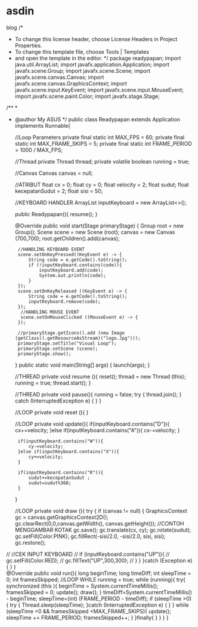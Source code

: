 # asdin
blog
/*
 * To change this license header, choose License Headers in Project Properties.
 * To change this template file, choose Tools | Templates
 * and open the template in the editor.
 */
package readypapan;
import java.util.ArrayList;
import javafx.application.Application;
import javafx.scene.Group;
import javafx.scene.Scene;
import javafx.scene.canvas.Canvas;
import javafx.scene.canvas.GraphicsContext;
import javafx.scene.input.KeyEvent;
import javafx.scene.input.MouseEvent;
import javafx.scene.paint.Color;
import javafx.stage.Stage;

/**
 *
 * @author My ASUS
 */
public class Readypapan extends Application implements Runnable{
    
    //Loop Parameters
    private final static int MAX_FPS = 60;
    private final static int MAX_FRAME_SKIPS = 5;
    private final static int FRAME_PERIOD = 1000 / MAX_FPS;
    
    //Thread
    private Thread thread;
    private volatile boolean running = true;
    
    //Canvas
    Canvas canvas = null;
    
    //ATRIBUT
    float cx = 0;
    float cy = 0;
    float velocity = 2;
    float sudut;
    float kecepatanSudut = 2;
    float sisi = 50;
    
    //KEYBOARD HANDLER
    ArrayList<String> inputKeyboard = new ArrayList<>();
    
    public Readypapan(){
        resume();
    }
    
    @Override
    public void start(Stage primaryStage) {
        Group root = new Group();
        Scene scene = new Scene (root);
        canvas = new Canvas (700,700);
        root.getChildren().add(canvas);
        
        //HANDLING KEYBOARD EVENT
        scene.setOnKeyPressed((KeyEvent e) -> {
            String code = e.getCode().toString();
            if (!inputKeyboard.contains(code)){
                inputKeyboard.add(code);
                System.out.println(code);
            }
        });
        scene.setOnKeyReleased ((KeyEvent e) -> {
            String code = e.getCode().toString();
            inputKeyboard.remove(code);
        });
         //HANDLING MOUSE EVENT
         scene.setOnMouseClicked ((MouseEvent e) -> {
        });
        
        //primaryStage.getIcons().add (new Image (getClass().getResourceAsStream)("logo.Jpg")));
        primaryStage.setTitle("Visual Loop");
        primaryStage.setScene (scene);
        primaryStage.show();
    }
 public static void main(String[] args) {
        launch(args);
    }
    
    //THREAD
    private void resume (){
        reset();
        thread = new Thread (this);
        running = true;
        thread.start();
    }

    //THREAD
    private void pause(){
    running = false;
    try {
            thread.join();
    } catch (InterruptedException e) {
        }
    }
    
    //LOOP
    private void reset (){
    }
    
    //LOOP
    private void update(){
        if(inputKeyboard.contains("D")){
            cx+=velocity;
        }else if(inputKeyboard.contains("A")){
            cx-=velocity;
        }
        
        if(inputKeyboard.contains("W")){
            cy-=velocity;
        }else if(inputKeyboard.contains("X")){
            cy+=velocity;
        }
        
        if(inputKeyboard.contains("R")){
            sudut+=kecepatanSudut ;
            sudut=sudut%360;
        }
        
        
    }
    
    //LOOP
    private void draw (){
    try {
        if (canvas != null) {
           GraphicsContext gc = canvas.getGraphicsContext2D();
            gc.clearRect(0,0,canvas.getWidth(), canvas.getHeight());
            //CONTOH MENGGAMBAR KOTAK
            gc.save();
            gc.translate(cx, cy);
            gc.rotate(sudut);
            gc.setFill(Color.PINK);
            gc.fillRect(-sisi/2.0, -sisi/2.0, sisi, sisi);            
            gc.restore();

//            //CEK INPUT KEYBOARD
//            if (inputKeyboard.contains("UP")){
//                gc.setFill(Color.RED);
//                gc.fillText("UP",300,300);
//            }
        }
    }catch (Exception e) {
    }
}                
            @Override
public void run(){
    long beginTime;
    long timeDiff;
    int sleepTime = 0;
    int framesSkipped;
    //LOOP WHILE running = true;
    while (running){
        try{
            synchronized (this ){
                beginTime = System.currentTimeMillis();
                framesSkipped = 0;
                update();
                draw();
           }
           timeDiff=System.currentTimeMillis() - beginTime;
           sleepTime=(int) (FRAME_PERIOD - timeDiff);
           if (sleepTime >0) {
            try {
                Thread.sleep(sleepTime);
            }catch (InterruptedException e) {
        }
    }
        while (sleepTime <0 && framesSkipped <MAX_FRAME_SKIPS){
        update();
        sleepTime += FRAME_PERIOD;
        framesSkipped++;
    } 
        }finally{
    }
    }
}
}
